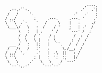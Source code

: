 ```


                                    ,----, 
  .--,-``-.                       .'   .`| 
 /   /     '.                  .'   .'   ; 
/ ../        ;     ,---.     ,---, '    .' 
\ ``\  .`-    '   /     \    |   :     ./  
 \___\/   \   :  /    / '    ;   | .'  /   
      \   :   | .    ' /     `---' /  ;    
      /  /   / '    / ;        /  ;  /     
      \  \   \ |   :  \       ;  /  /      
  ___ /   :   |;   |   ``.   /  /  /       
 /   /\   /   :'   ;      \./__;  /        
/ ,,/  ',-    .'   |  .\  ||   : /         
\ ''\        ; |   :  ';  :;   |/          
 \   \     .'   \   \    / `---'           
  `--`-,,-'      `---`--`                  
                                           

```

<!--
**N367B/N367B** is a ✨ _special_ ✨ repository because its `README.md` (this file) appears on your GitHub profile.

Here are some ideas to get you started:

- 🔭 I’m currently working on ...
- 🌱 I’m currently learning ...
- 👯 I’m looking to collaborate on ...
- 🤔 I’m looking for help with ...
- 💬 Ask me about ...
- 📫 How to reach me: ...
- 😄 Pronouns: ...
- ⚡ Fun fact: ...
-->
